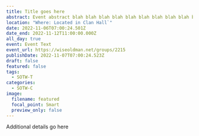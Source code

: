```yaml
---
title: Title goes here
abstract: Event abstract blah blah blah blah blah blah blah blah blah blah blah blah
location: "Where: Located in Clan Hall`"
date: 2022-11-06T07:00:24.501Z
date_end: 2022-11-12T11:00:00.000Z
all_day: true
event: Event Text
event_url: https://wiseoldman.net/groups/2215
publishDate: 2022-11-07T07:00:24.523Z
draft: false
featured: false
tags:
  - SOTW-T
categories:
  - SOTW-C
image:
  filename: featured
  focal_point: Smart
  preview_only: false
---
```

Additional details go here